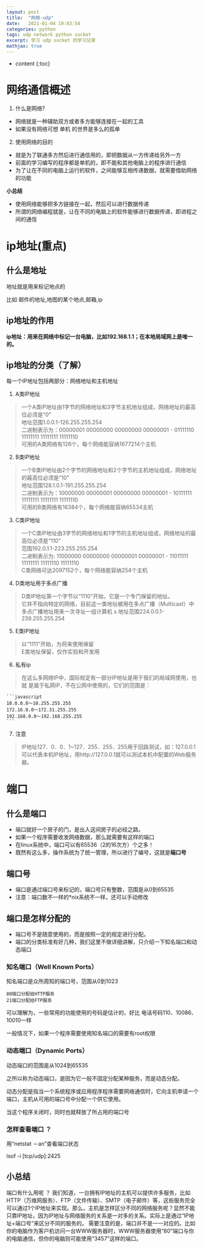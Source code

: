 ```yaml
---
layout: post
title:  "网络-udp"
date:   2021-01-04 19:03:54
categories: python
tags: udp network python socket
excerpt: 学习 udp socket 的学习记录
mathjax: true
---
```


* content
{:toc}


# 网络通信概述
1. 什么是网络?

+ 网络就是一种辅助双方或者多方能够连接在一起的工具
+ 如果没有网络可想 单机 的世界是多么的孤单


2. 使用网络的目的

+ 就是为了联通多方然后进行通信用的，即把数据从一方传递给另外一方
+ 前面的学习编写的程序都是单机的，即不能和其他电脑上的程序进行通信
+ 为了让在不同的电脑上运行的软件，之间能够互相传递数据，就需要借助网络的功能

**小总结**

+ 使用网络能够把多方链接在一起，然后可以进行数据传递
+ 所谓的网络编程就是，让在不同的电脑上的软件能够进行数据传递，即进程之间的通信

# ip地址(重点)
## 什么是地址
  地址就是用来标记地点的

  比如 邮件的地址,地图的某个地点,邮箱,ip

## ip地址的作用

​	**ip地址：用来在网络中标记一台电脑，比如192.168.1.1；在本地局域网上是唯一的。**

## ip地址的分类（了解）
  每一个IP地址包括两部分：网络地址和主机地址

1. A类IP地址
> 一个A类IP地址由1字节的网络地址和3字节主机地址组成，网络地址的最高位必须是“0”<br />
> 地址范围1.0.0.1-126.255.255.254<br />
> 二进制表示为：00000001 00000000 00000000 00000001 - 01111110 11111111 11111111 11111110<br />
> 可用的A类网络有126个，每个网络能容纳1677214个主机<br />

2. B类IP地址
> 一个B类IP地址由2个字节的网络地址和2个字节的主机地址组成，网络地址的最高位必须是“10”<br />
> 地址范围128.1.0.1-191.255.255.254<br />
> 二进制表示为：10000000 00000001 00000000 00000001 - 10111111 11111111 11111111 11111110<br />
> 可用的B类网络有16384个，每个网络能容纳65534主机<br />

3. C类IP地址
> 一个C类IP地址由3字节的网络地址和1字节的主机地址组成，网络地址的最高位必须是“110”<br />
> 范围192.0.1.1-223.255.255.254<br />
> 二进制表示为: 11000000 00000000 00000001 00000001 - 11011111 11111111 11111110 11111110<br />
> C类网络可达2097152个，每个网络能容纳254个主机<br />

4. D类地址用于多点广播
> D类IP地址第一个字节以“1110”开始，它是一个专门保留的地址。<br />
> 它并不指向特定的网络，目前这一类地址被用在多点广播（Multicast）中<br />
> 多点广播地址用来一次寻址一组计算机 s 地址范围224.0.0.1-239.255.255.254<br />

5. E类IP地址
> 以“1111”开始，为将来使用保留<br />
> E类地址保留，仅作实验和开发用<br />

6. 私有ip
> 在这么多网络IP中，国际规定有一部分IP地址是用于我们的局域网使用，也就
> 是属于私网IP，不在公网中使用的，它们的范围是：<br />

    ```javascript
    10.0.0.0～10.255.255.255
    172.16.0.0～172.31.255.255
    192.168.0.0～192.168.255.255
    ```

7. 注意
> IP地址127．0．0．1~127．255．255．255用于回路测试，如：127.0.0.1可以代表本机IP地址，用http://127.0.0.1就可以测试本机中配置的Web服务器。

# 端口
## 什么是端口
+ 端口就好一个房子的门，是出入这间房子的必经之路。
+ 如果一个程序需要收发网络数据，那么就需要有这样的端口
+ 在linux系统中，端口可以有65536（2的16次方）个之多！
+ 既然有这么多，操作系统为了统一管理，所以进行了编号，这就是**端口号**

## 端口号
+ 端口是通过端口号来标记的，端口号只有整数，范围是从0到65535
+ 注意：端口数不一样的*nix系统不一样，还可以手动修改

## 端口是怎样分配的
+ 端口号不是随意使用的，而是按照一定的规定进行分配。
+ 端口的分类标准有好几种，我们这里不做详细讲解，只介绍一下知名端口和动态端口

### 知名端口（Well Known Ports）
知名端口是众所周知的端口号，范围从0到1023
```
80端口分配给HTTP服务
21端口分配给FTP服务
```

可以理解为，一些常用的功能使用的号码是估计的，好比 电话号码110、10086、10010一样

一般情况下，如果一个程序需要使用知名端口的需要有root权限

### 动态端口（Dynamic Ports）
动态端口的范围是从1024到65535

之所以称为动态端口，是因为它一般不固定分配某种服务，而是动态分配。

动态分配是指当一个系统程序或应用程序程序需要网络通信时，它向主机申请一个端口，主机从可用的端口号中分配一个供它使用。

当这个程序关闭时，同时也就释放了所占用的端口号

### 怎样查看端口 ？
用“netstat －an”查看端口状态

lsof -i [tcp/udp]:2425

## 小总结
端口有什么用呢 ？ 我们知道，一台拥有IP地址的主机可以提供许多服务，比如HTTP（万维网服务）、FTP（文件传输）、SMTP（电子邮件）等，这些服务完全可以通过1个IP地址来实现。那么，主机是怎样区分不同的网络服务呢？显然不能只靠IP地址，因为IP地址与网络服务的关系是一对多的关系。实际上是通过“IP地址+端口号”来区分不同的服务的。 需要注意的是，端口并不是一一对应的。比如你的电脑作为客户机访问一台WWW服务器时，WWW服务器使用“80”端口与你的电脑通信，但你的电脑则可能使用“3457”这样的端口。